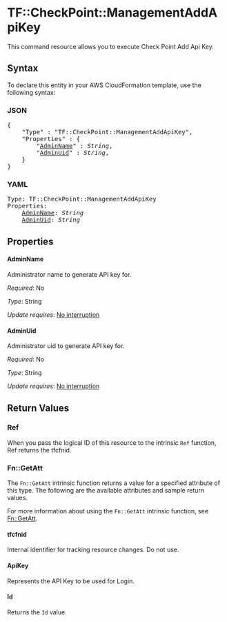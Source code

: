 # TF::CheckPoint::ManagementAddApiKey

This command resource allows you to execute Check Point Add Api Key.

## Syntax

To declare this entity in your AWS CloudFormation template, use the following syntax:

### JSON

<pre>
{
    "Type" : "TF::CheckPoint::ManagementAddApiKey",
    "Properties" : {
        "<a href="#adminname" title="AdminName">AdminName</a>" : <i>String</i>,
        "<a href="#adminuid" title="AdminUid">AdminUid</a>" : <i>String</i>,
    }
}
</pre>

### YAML

<pre>
Type: TF::CheckPoint::ManagementAddApiKey
Properties:
    <a href="#adminname" title="AdminName">AdminName</a>: <i>String</i>
    <a href="#adminuid" title="AdminUid">AdminUid</a>: <i>String</i>
</pre>

## Properties

#### AdminName

Administrator name to generate API key for.

_Required_: No

_Type_: String

_Update requires_: [No interruption](https://docs.aws.amazon.com/AWSCloudFormation/latest/UserGuide/using-cfn-updating-stacks-update-behaviors.html#update-no-interrupt)

#### AdminUid

Administrator uid to generate API key for.

_Required_: No

_Type_: String

_Update requires_: [No interruption](https://docs.aws.amazon.com/AWSCloudFormation/latest/UserGuide/using-cfn-updating-stacks-update-behaviors.html#update-no-interrupt)

## Return Values

### Ref

When you pass the logical ID of this resource to the intrinsic `Ref` function, Ref returns the tfcfnid.

### Fn::GetAtt

The `Fn::GetAtt` intrinsic function returns a value for a specified attribute of this type. The following are the available attributes and sample return values.

For more information about using the `Fn::GetAtt` intrinsic function, see [Fn::GetAtt](https://docs.aws.amazon.com/AWSCloudFormation/latest/UserGuide/intrinsic-function-reference-getatt.html).

#### tfcfnid

Internal identifier for tracking resource changes. Do not use.

#### ApiKey

Represents the API Key to be used for Login.

#### Id

Returns the <code>Id</code> value.

